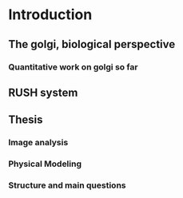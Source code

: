 # Introduction


## The golgi, biological perspective

### Quantitative work on golgi so far

## RUSH system

## Thesis

### Image analysis


### Physical Modeling


### Structure and main questions



